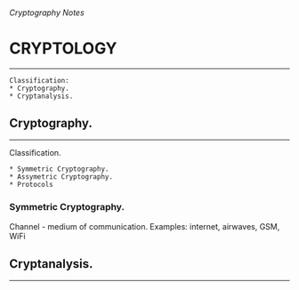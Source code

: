 ###### Cryptography Notes

# CRYPTOLOGY
---
~~~
Classification:
* Cryptography.
* Cryptanalysis.
~~~

## Cryptography.
---
Classification.
~~~
* Symmetric Cryptography.
* Assymetric Cryptography.
* Protocols
~~~

### Symmetric Cryptography.
Channel - medium of communication. Examples: internet, airwaves, GSM, WiFi

## Cryptanalysis.
---

